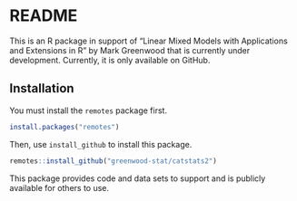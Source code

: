 
# README

This is an R package in support of “Linear Mixed Models with
Applications and Extensions in R” by Mark Greenwood that is currently
under development. Currently, it is only available on GitHub.

## Installation

You must install the `remotes` package first.

``` r
install.packages("remotes")
```

Then, use `install_github` to install this package.

``` r
remotes::install_github("greenwood-stat/catstats2")
```

This package provides code and data sets to support and is publicly
available for others to use.
